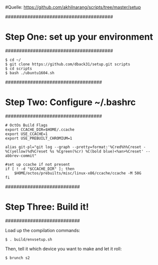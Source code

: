 #Quelle: https://github.com/akhilnarang/scripts/tree/master/setup

#######################################
#  Step One: set up your environment  #
#######################################

```
$ cd ~/
$ git clone https://github.com/dback31/setup.git scripts
$ cd scripts
$ bash ./ubuntu1604.sh
```

###################################
#  Step Two: Configure ~/.bashrc  #
###################################

```
# OctOs Build Flags
export CCACHE_DIR=$HOME/.ccache
export USE_CCACHE=1
export USE_PREBUILT_CHROMIUM=1

alias git-pl="git log --graph --pretty=format:'%Cred%h%Creset -%C(yellow)%d%Creset %s %Cgreen(%cr) %C(bold blue)<%an>%Creset' --abbrev-commit"

#set up ccache if not present
if [ ! -d "$CCACHE_DIR" ]; then
    $HOME/octos/prebuilts/misc/linux-x86/ccache/ccache -M 50G
fi
```

###########################
#  Step Three: Build it!  #
###########################

Load up the compilation commands:
```
$ . build/envsetup.sh
```

Then, tell it which device you want to make and let it roll:
```
$ brunch s2
```
